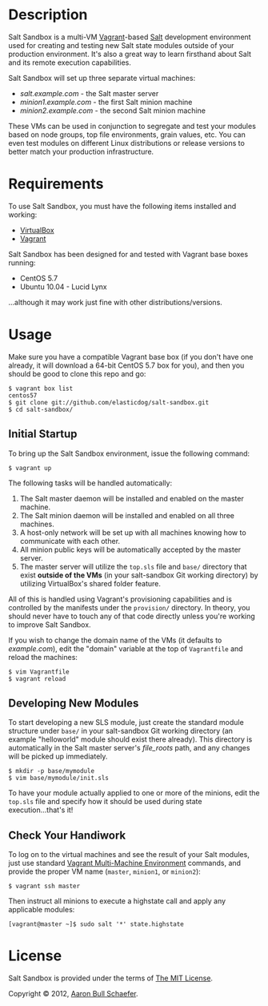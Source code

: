Description
===========

Salt Sandbox is a multi-VM [Vagrant](http://vagrantup.com/)-based
[Salt](http://saltstack.org/) development environment used for creating
and testing new Salt state modules outside of your production environment.
It's also a great way to learn firsthand about Salt and its remote
execution capabilities.

Salt Sandbox will set up three separate virtual machines:

* _salt.example.com_ - the Salt master server
* _minion1.example.com_ - the first Salt minion machine
* _minion2.example.com_ - the second Salt minion machine

These VMs can be used in conjunction to segregate and test your modules
based on node groups, top file environments, grain values, etc. You can
even test modules on different Linux distributions or release versions to
better match your production infrastructure.

Requirements
============

To use Salt Sandbox, you must have the following items installed and
working:

* [VirtualBox](https://www.virtualbox.org/)
* [Vagrant](http://vagrantup.com/)

Salt Sandbox has been designed for and tested with Vagrant base boxes
running:

* CentOS 5.7
* Ubuntu 10.04 - Lucid Lynx

...although it may work just fine with other distributions/versions.

Usage
=====

Make sure you have a compatible Vagrant base box (if you don't have one
already, it will download a 64-bit CentOS 5.7 box for you), and then you
should be good to clone this repo and go:

    $ vagrant box list
    centos57
    $ git clone git://github.com/elasticdog/salt-sandbox.git
    $ cd salt-sandbox/

Initial Startup
---------------

To bring up the Salt Sandbox environment, issue the following command:

    $ vagrant up

The following tasks will be handled automatically:

1. The Salt master daemon will be installed and enabled on the master machine.
2. The Salt minion daemon will be installed and enabled on all three machines.
3. A host-only network will be set up with all machines knowing how to
   communicate with each other.
4. All minion public keys will be automatically accepted by the master server.
5. The master server will utilize the `top.sls` file and `base/` directory that
   exist **outside of the VMs** (in your salt-sandbox Git working directory) by
   utilizing VirtualBox's shared folder feature.

All of this is handled using Vagrant's provisioning capabilities and is
controlled by the manifests under the `provision/` directory. In theory, you
should never have to touch any of that code directly unless you're working to
improve Salt Sandbox.

If you wish to change the domain name of the VMs (it defaults to
_example.com_), edit the "domain" variable at the top of `Vagrantfile` and
reload the machines:

    $ vim Vagrantfile
    $ vagrant reload

Developing New Modules
----------------------

To start developing a new SLS module, just create the standard module structure
under `base/` in your salt-sandbox Git working directory (an example
"helloworld" module should exist there already). This directory is
automatically in the Salt master server's _file\_roots_ path, and any changes
will be picked up immediately.

    $ mkdir -p base/mymodule
    $ vim base/mymodule/init.sls

To have your module actually applied to one or more of the minions, edit
the `top.sls` file and specify how it should be used during state
execution...that's it!

Check Your Handiwork
--------------------

To log on to the virtual machines and see the result of your Salt modules, just
use standard [Vagrant Multi-Machine Environment](http://docs.vagrantup.com/v2/multi-machine/index.html)
commands, and provide the proper VM name (`master`, `minion1`, or `minion2`):

    $ vagrant ssh master

Then instruct all minions to execute a highstate call and apply any applicable
modules:

    [vagrant@master ~]$ sudo salt '*' state.highstate

License
=======

Salt Sandbox is provided under the terms of [The MIT
License](http://www.opensource.org/licenses/MIT).

Copyright &copy; 2012, [Aaron Bull Schaefer](mailto:aaron@elasticdog.com).
